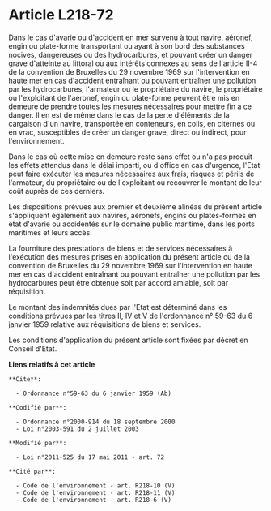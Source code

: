 # Article L218-72

Dans le cas d'avarie ou d'accident en mer survenu à tout navire, aéronef, engin ou plate-forme transportant ou ayant à son
bord des substances nocives, dangereuses ou des hydrocarbures, et pouvant créer un danger grave d'atteinte au littoral ou aux
intérêts connexes au sens de l'article II-4 de la convention de Bruxelles du 29 novembre 1969 sur l'intervention en haute mer
en cas d'accident entraînant ou pouvant entraîner une pollution par les hydrocarbures, l'armateur ou le propriétaire du
navire, le propriétaire ou l'exploitant de l'aéronef, engin ou plate-forme peuvent être mis en demeure de prendre toutes les
mesures nécessaires pour mettre fin à ce danger. Il en est de même dans le cas de la perte d'éléments de la cargaison d'un
navire, transportée en conteneurs, en colis, en citernes ou en vrac, susceptibles de créer un danger grave, direct ou
indirect, pour l'environnement. 

Dans le cas où cette mise en demeure reste sans effet ou n'a pas produit les effets attendus dans le délai imparti, ou
d'office en cas d'urgence, l'Etat peut faire exécuter les mesures nécessaires aux frais, risques et périls de l'armateur, du
propriétaire ou de l'exploitant ou recouvrer le montant de leur coût auprès de ces derniers. 

Les dispositions prévues aux premier et deuxième alinéas du présent article s'appliquent également aux navires, aéronefs,
engins ou plates-formes en état d'avarie ou accidentés sur le domaine public maritime, dans les ports maritimes et leurs
accès. 

La fourniture des prestations de biens et de services nécessaires à l'exécution des mesures prises en application du présent
article ou de la convention de Bruxelles du 29 novembre 1969 sur l'intervention en haute mer en cas d'accident entraînant ou
pouvant entraîner une pollution par les hydrocarbures peut être obtenue soit par accord amiable, soit par réquisition. 

Le montant des indemnités dues par l'Etat est déterminé dans les conditions prévues par les titres II, IV et V de
l'ordonnance n° 59-63 du 6 janvier 1959 relative aux réquisitions de biens et services. 

Les conditions d'application du présent article sont fixées par décret en Conseil d'Etat.

**Liens relatifs à cet article**

	**Cite**:

	  - Ordonnance n°59-63 du 6 janvier 1959 (Ab)

	**Codifié par**:

	  - Ordonnance n°2000-914 du 18 septembre 2000
	  - Loi n°2003-591 du 2 juillet 2003

	**Modifié par**:

	  - Loi n°2011-525 du 17 mai 2011 - art. 72

	**Cité par**:

	  - Code de l'environnement - art. R218-10 (V)
	  - Code de l'environnement - art. R218-11 (V)
	  - Code de l'environnement - art. R218-6 (V)
